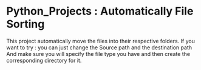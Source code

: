 # Python_Projects : Automatically File Sorting 
This project automatically move the files into their respective folders.
If you want to try : you can just change the Source path and the destination path
And make sure you will specify the file type you have and then create the corresponding directory for it.
